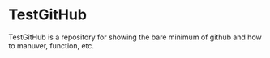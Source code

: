 TestGitHub
==========

TestGitHub is a repository for showing the bare minimum of github and how to manuver, function, etc.
